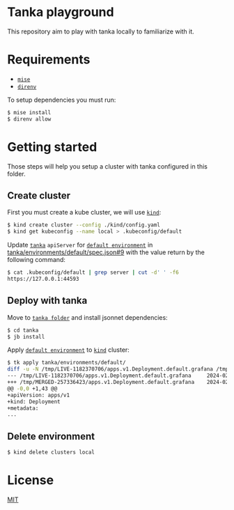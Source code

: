 # Tanka playground

This repository aim to play with tanka locally to familiarize with it.

# Requirements

- [`mise`](https://mise.jdx.dev/)
- [`direnv`](https://direnv.net/)

To setup dependencies you must run:

```sh
$ mise install
$ direnv allow
```

# Getting started

Those steps will help you setup a cluster with tanka configured in this folder.

## Create cluster

First you must create a kube cluster, we will use [`kind`](https://kind.sigs.k8s.io/):

```sh
$ kind create cluster --config ./kind/config.yaml
$ kind get kubeconfig --name local > .kubeconfig/default
```

Update [`tanka`](https://tanka.dev/) `apiServer` for
[`default environment`](/tanka/environments/default) in
[tanka/environments/default/spec.json#9](/tanka/environments/default/spec.json#9)
with the value return by the following command:

```sh
$ cat .kubeconfig/default | grep server | cut -d' ' -f6
https://127.0.0.1:44593
```

## Deploy with tanka

Move to [`tanka folder`](/tanka/) and install jsonnet dependencies:

```sh
$ cd tanka
$ jb install
```

Apply [`default environment`](/tanka/environments/default) to
[`kind`](https://kind.sigs.k8s.io/) cluster:

```sh
$ tk apply tanka/environments/default/
diff -u -N /tmp/LIVE-1182370706/apps.v1.Deployment.default.grafana /tmp/MERGED-257336423/apps.v1.Deployment.default.grafana
--- /tmp/LIVE-1182370706/apps.v1.Deployment.default.grafana     2024-02-22 16:56:06.905113732 +0100
+++ /tmp/MERGED-257336423/apps.v1.Deployment.default.grafana    2024-02-22 16:56:06.905113732 +0100
@@ -0,0 +1,43 @@
+apiVersion: apps/v1
+kind: Deployment
+metadata:
...
```

## Delete environment

```sh
$ kind delete clusters local
```

# License

[MIT](./LICENSE)
